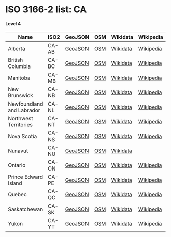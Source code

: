 # ISO 3166-2 list: CA


#### Level 4
Name | ISO2 | GeoJSON | OSM | Wikidata | Wikipedia | population 
--- | --- | --- | --- | --- | --- | --: 
Alberta | CA-AB | [GeoJSON](../../geojson/high/iso2/CA/CA-AB.geojson) | [OSM](https://www.openstreetmap.org/relation/391186) | [Wikidata](https://www.wikidata.org/wiki/Q1951) | [Wikipedia](http://en.wikipedia.org/wiki/en%3AAlberta) | 4,306,039
British Columbia | CA-BC | [GeoJSON](../../geojson/high/iso2/CA/CA-BC.geojson) | [OSM](https://www.openstreetmap.org/relation/390867) | [Wikidata](https://www.wikidata.org/wiki/Q1974) | [Wikipedia](http://en.wikipedia.org/wiki/en%3ABritish%20Columbia) | 4,841,078
Manitoba | CA-MB | [GeoJSON](../../geojson/high/iso2/CA/CA-MB.geojson) | [OSM](https://www.openstreetmap.org/relation/390841) | [Wikidata](https://www.wikidata.org/wiki/Q1948) | [Wikipedia](http://en.wikipedia.org/wiki/en%3AManitoba) | 1,343,371
New Brunswick | CA-NB | [GeoJSON](../../geojson/high/iso2/CA/CA-NB.geojson) | [OSM](https://www.openstreetmap.org/relation/68942) | [Wikidata](https://www.wikidata.org/wiki/Q1965) | [Wikipedia](http://en.wikipedia.org/wiki/en%3ANew%20Brunswick) | 760,868
Newfoundland and Labrador | CA-NL | [GeoJSON](../../geojson/high/iso2/CA/CA-NL.geojson) | [OSM](https://www.openstreetmap.org/relation/391196) | [Wikidata](https://www.wikidata.org/wiki/Q2003) | [Wikipedia](http://en.wikipedia.org/wiki/en%3ANewfoundland%20and%20Labrador) | 528,430
Northwest Territories | CA-NT | [GeoJSON](../../geojson/high/iso2/CA/CA-NT.geojson) | [OSM](https://www.openstreetmap.org/relation/391220) | [Wikidata](https://www.wikidata.org/wiki/Q2007) | [Wikipedia](http://en.wikipedia.org/wiki/en%3ANorthwest%20Territories) | 44,718
Nova Scotia | CA-NS | [GeoJSON](../../geojson/high/iso2/CA/CA-NS.geojson) | [OSM](https://www.openstreetmap.org/relation/390558) | [Wikidata](https://www.wikidata.org/wiki/Q1952) | [Wikipedia](http://en.wikipedia.org/wiki/en%3ANova%20Scotia) | 957,600
Nunavut | CA-NU | [GeoJSON](../../geojson/high/iso2/CA/CA-NU.geojson) | [OSM](https://www.openstreetmap.org/relation/390840) | [Wikidata](https://www.wikidata.org/wiki/Q2023) |  | 38,243
Ontario | CA-ON | [GeoJSON](../../geojson/high/iso2/CA/CA-ON.geojson) | [OSM](https://www.openstreetmap.org/relation/68841) | [Wikidata](https://www.wikidata.org/wiki/Q1904) | [Wikipedia](http://en.wikipedia.org/wiki/en%3AOntario) | 14,279,196
Prince Edward Island | CA-PE | [GeoJSON](../../geojson/high/iso2/CA/CA-PE.geojson) | [OSM](https://www.openstreetmap.org/relation/391115) | [Wikidata](https://www.wikidata.org/wiki/Q1979) | [Wikipedia](http://en.wikipedia.org/wiki/en%3APrince%20Edward%20Island) | 152,784
Quebec | CA-QC | [GeoJSON](../../geojson/high/iso2/CA/CA-QC.geojson) | [OSM](https://www.openstreetmap.org/relation/61549) | [Wikidata](https://www.wikidata.org/wiki/Q176) | [Wikipedia](http://en.wikipedia.org/wiki/fr%3AQu%C3%A9bec) | 8,484,965
Saskatchewan | CA-SK | [GeoJSON](../../geojson/high/iso2/CA/CA-SK.geojson) | [OSM](https://www.openstreetmap.org/relation/391178) | [Wikidata](https://www.wikidata.org/wiki/Q1989) | [Wikipedia](http://en.wikipedia.org/wiki/en%3ASaskatchewan) | 1,168,057
Yukon | CA-YT | [GeoJSON](../../geojson/high/iso2/CA/CA-YT.geojson) | [OSM](https://www.openstreetmap.org/relation/391455) | [Wikidata](https://www.wikidata.org/wiki/Q2009) | [Wikipedia](http://en.wikipedia.org/wiki/en%3AYukon) | 38,669

